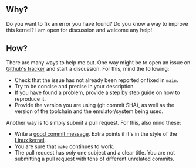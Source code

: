 ## Why?

Do you want to fix an error you have found? Do you know a way to improve this
kernel? I am open for discussion and welcome any help!

## How?

There are many ways to help me out. One way might be to open an issue on
[Github's tracker](https://github.com/mssola/list.nes/issues) and start a
discussion. For this, mind the following:

- Check that the issue has not already been reported or fixed in `main`.
- Try to be concise and precise in your description.
- If you have found a problem, provide a step by step guide on how to reproduce it.
- Provide the version you are using (git commit SHA), as well as the version of
  the toolchain and the emulator/system being used.

Another way is to simply submit a pull request. For this, also mind these:

- Write a [good commit message](https://chris.beams.io/posts/git-commit/). Extra
  points if it's in the style of the [Linux
  kernel](https://docs.kernel.org/process/submitting-patches.html).
- You are sure that `make` continues to work.
- The pull request has *only* one subject and a clear title. You are not
  submitting a pull request with tons of different unrelated commits.
